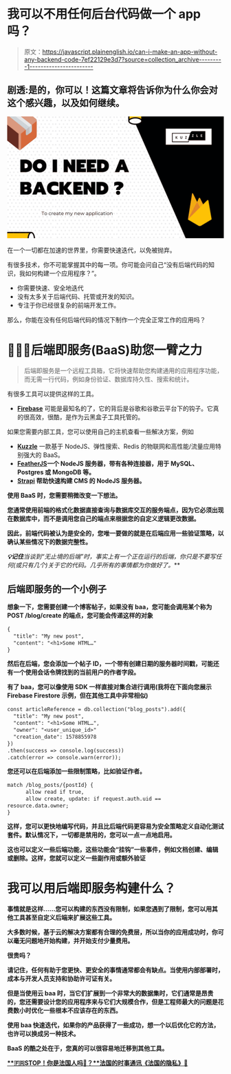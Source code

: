 # 我可以不用任何后台代码做一个 app 吗？

> 原文：<https://javascript.plainenglish.io/can-i-make-an-app-without-any-backend-code-7ef22129e3d7?source=collection_archive---------1----------------------->

## 剧透:是的，你可以！这篇文章将告诉你为什么你会对这个感兴趣，以及如何继续。

![](img/91875f45f24399708fb60572bdbc6a45.png)

在一个一切都在加速的世界里，你需要快速迭代，以免被抛弃。

有很多技术，你不可能掌握其中的每一项。你可能会问自己“没有后端代码的知识，我如何构建一个应用程序？”。

*   你需要快速、安全地迭代
*   没有太多关于后端代码、托管或开发的知识。
*   专注于你已经很复杂的前端开发工作。

那么，你能在没有任何后端代码的情况下制作一个完全正常工作的应用吗？

# 👨🏻‍🚒后端即服务(BaaS)助您一臂之力

> 后端即服务是一个远程工具箱，它将快速帮助您构建通用的应用程序功能，而无需一行代码，例如身份验证、数据库持久性、搜索和统计。

有很多工具可以提供这样的工具。

*   [**Firebase**](https://firebase.google.com/) 可能是最知名的了，它的背后是谷歌和谷歌云平台下的钩子。它真的很高效，很酷，是作为云黑盒子工具托管的。

如果您需要内部工具，您可以使用自己的主机查看一些解决方案，例如

*   [**Kuzzle**](https://kuzzle.io/) 一款基于 NodeJS、弹性搜索、Redis 的物联网和高性能/流量应用特别强大的 BaaS。
*   [**FeatherJS**](https://feathersjs.com/)**一个 NodeJS 服务器，带有各种连接器，用于 MySQL、Postgres 或 MongoDB 等。**
*   **[**Strapi**](https://strapi.io/) 帮助快速构建 CMS 的 NodeJS 服务器。**

**使用 BaaS 时，您需要稍微改变一下想法。**

**您通常使用前端的格式化数据直接查询与数据库交互的服务端点，因为它必须出现在数据库中，而不是调用您自己的端点来根据您的自定义逻辑更改数据。**

**因此，前端代码被认为是安全的，您唯一要做的就是在后端应用一些验证策略，以确认某些情况下的数据完整性。**

****💡记住***当谈到“无止境的后端”时，事实上有一个正在运行的后端，你只是不要写任何(或只有几个)关于它的代码。几乎所有的事情都为你做好了。***

## ****后端即服务的一个小例子****

**想象一下，您需要创建一个博客帖子，如果没有 baa，您可能会调用某个称为 POST /blog/create 的端点，您可能会传递这样的对象**

```
{
  "title": "My new post",
  "content": "<h1>Some HTML…"
}
```

**然后在后端，您会添加一个帖子 ID，一个带有创建日期的服务器时间戳，可能还有一个使用会话令牌找到的当前用户的作者字段。**

**有了 baa，您可以像使用 SDK 一样直接对集合进行调用(我将在下面向您展示 Firebase Firestore 示例，但在其他工具中非常相似)**

```
const articleReference = db.collection("blog_posts").add({
  "title": "My new post",
  "content": "<h1>Some HTML…",
  "owner": "<user_unique_id>"
  "creation_date": 1578855978
})
.then(success => console.log(success))
.catch(error => console.warn(error));
```

**您还可以在后端添加一些限制策略，比如验证作者。**

```
match /blog_posts/{postId} {
      allow read if true,
      allow create, update: if request.auth.uid == resource.data.owner;
}
```

**这样，您可以更快地编写代码，并且比后端代码更容易为安全策略定义自动化测试套件。默认情况下，一切都是禁用的，您可以一点一点地启用。**

**这也可以定义一些后端功能，这些功能会“挂钩”一些事件，例如文档创建、编辑或删除。这样，您就可以定义一些副作用或额外验证**

# **我可以用后端即服务构建什么？**

**事情就是这样……您可以构建的东西没有限制，如果您遇到了限制，您可以用其他工具甚至自定义后端来扩展这些工具。**

**大多数时候，基于云的解决方案都有合理的免费层，所以当你的应用成功时，你可以毫无问题地开始构建，并开始支付少量费用。**

****很贵吗？****

**请记住，任何有助于您更快、更安全的事情通常都会有缺点。当使用内部部署时，成本与开发人员支持和协助许可证有关。**

**但是当使用云 baa 时，当它们扩展到一个非常大的数据集时，它们通常是昂贵的，您还需要设计您的应用程序来与它们大规模合作，但是工程师最大的问题是花费数小时优化一些根本不应该存在的东西。**

**使用 baa 快速迭代，如果你的产品获得了一些成功，想一个以后优化它的方法，也许可以换成另一种技术。**

**BaaS 的酷之处在于，您真的可以很容易地迁移到其他工具。**

**[**🇫🇷STOP！你是法国人吗🥖？**法国的时事通讯《法国的隐私》🙂](https://codingspark.io)**